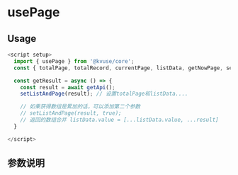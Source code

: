 # usePage

## Usage

```js
<script setup>
  import { usePage } from '@kvuse/core';
  const { totalPage, totalRecord, currentPage, listData, getNowPage, setListAndPage, nullData } = usePage();

  const getResult = async () => {
    const result = await getApi();
    setListAndPage(result); // 设置totalPage和listData....

    // 如果获得数组是累加的话，可以添加第二个参数
    // setListAndPage(result, true); 
    // 返回的数组合并 listData.value = [...listData.value, ...result]
  }

</script>
```

## 参数说明

<v-table type="event" :data="[
  { event :'totalPage', dec: '列表分页总页数', callback: '-' },
  { event :'totalRecord', dec: '列表分页总条数', callback: '-' },
  { event :'currentPage', dec: '当前页数', callback: '-' },
  { event :'listData/tableData', dec: '当前分页数据列表', callback: '-' },
  { event :'isNullData', dec: '是否是空数据', callback: '-' },
  { event :'loading', dec: '接口请求参数，如果请求完成为false', callback: '-' },
  { event :'getNowPage', dec: '获取当前分页数据, 删除商品临界值计算, 删除判断是否跳转上一页', callback: '(delList) delList删除的商品列表(批量删除使用)' },
  { event :'setListAndPage', dec: '设置listData,pageTotal', callback: '如果单独设置list和totalPage请忽略' },
]" />
